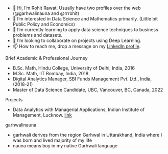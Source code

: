 - 👋 Hi, I’m Rohit Rawat. Usually have two profiles over the web (@garhwalinauna and @rrrohit)
- 👀 I’m interested in Data Science and Mathematics primarily. (Little bit Public Policy and Economics)
- 🌱 I’m currently learning to apply data science techniques to business problems and datasets.
- 💞️ I’m looking to collaborate on projects using Deep Learning.
- 📫 How to reach me, drop a message on my [LinkedIn profile](https://www.linkedin.com/in/rohit-rawat-68778a8b/).

Brief Academic & Professional Journey
- B.Sc. Math, Hindu College, University of Delhi, India, 2016
- M.Sc. Math, IIT Bombay, India, 2018
- Digital Analytics Manager, SBI Funds Management Pvt. Ltd., India, (2018-21)
- Master of Data Science Candidate, UBC, Vancouver, BC, Canada, 2022

Projects
- Data Analytics with Managerial Applications, Indian Institute of Management, Lucknow. [link](https://github.com/garhwalinauna/analytics-internship-iiml)

garhwalinauna
- garhwali derives from the region Garhwal in Uttarakhand, India where I was born and lived majority of my life
- nauna means boy in my native Garhwali language

<!---
garhwalinauna/garhwalinauna is a ✨ special ✨ repository because its `README.md` (this file) appears on your GitHub profile.
You can click the Preview link to take a look at your changes.
--->
